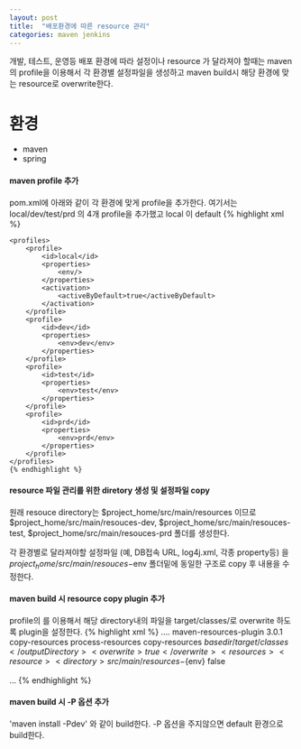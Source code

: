 ```yaml
---
layout: post
title:  "배포환경에 따른 resource 관리"
categories: maven jenkins
---
```

개발, 테스트, 운영등 배포 환경에 따라 설정이나 resource 가 달라져야 할때는 maven의 profile을 이용해서 
각 환경별 설정파일을 생성하고 maven build시 해당 환경에 맞는 resource로 overwrite한다.

# 환경
* maven
* spring

#### maven profile 추가
pom.xml에 아래와 같이  각 환경에 맞게 profile을 추가한다. 
여기서는 local/dev/test/prd 의 4개 profile을 추가했고 local 이 default
    {% highlight xml %}
        	
	<profiles>
        <profile>
            <id>local</id>
            <properties>
                <env/>
            </properties>
            <activation>
            	<activeByDefault>true</activeByDefault>
            </activation>
        </profile>
        <profile>
            <id>dev</id>
            <properties>
                <env>dev</env>
            </properties>
        </profile>
        <profile>
            <id>test</id>
            <properties>
                <env>test</env>
            </properties>
        </profile>
        <profile>
            <id>prd</id>
            <properties>
                <env>prd</env>
            </properties>
        </profile>
	</profiles>
    {% endhighlight %}

#### resource 파일 관리를 위한 diretory 생성 및 설정파일 copy
 원래 resouce directory는 $project_home/src/main/resources 이므로 $project_home/src/main/resouces-dev, $project_home/src/main/resouces-test, $project_home/src/main/resouces-prd 폴더를 생성한다.
 
 각 환경별로 달라져야할 설정파일 (예, DB접속 URL,  log4j.xml, 각종 property등) 을 $project_home/src/main/resouces-$env 폴더밑에 동일한 구조로 copy 후 내용을 수정한다.
  
 #### maven build 시 resource copy plugin 추가
 profile의 <env> 를 이용해서 해당 directory내의 파일을 target/classes/로 overwrite 하도록 plugin을 설정한다.
     {% highlight xml %}
        	<build>
			....
 		<plugins>
			 <plugin>
		        <artifactId>maven-resources-plugin</artifactId>
		        <version>3.0.1</version>
		        <executions>
		          <execution>
		            <id>copy-resources</id>
		            <phase>process-resources</phase>
		            <goals>
		              <goal>copy-resources</goal>
		            </goals>
		            <configuration>
		              <outputDirectory>${basedir}/target/classes</outputDirectory>
		              <overwrite>true</overwrite>
		              <resources>          
		                  <resource>
			                <directory>src/main/resources-${env}</directory>
			                <filtering>false</filtering>
		                </resource>
		              </resources>              
		            </configuration>            
		          </execution>
		        </executions>
		      </plugin>
			  ...
     {% endhighlight %}
 
 #### maven build 시 -P 옵션 추가
'maven install -Pdev'  와 같이 build한다. -P 옵션을 주지않으면 default 환경으로 build한다.
 

	 